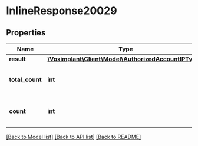 # InlineResponse20029

## Properties
Name | Type | Description | Notes
------------ | ------------- | ------------- | -------------
**result** | [**\Voximplant\Client\Model\AuthorizedAccountIPType[]**](AuthorizedAccountIPType.md) |  | [optional] 
**total_count** | **int** | The total found network count. | [optional] 
**count** | **int** | The returned network count. | [optional] 

[[Back to Model list]](../README.md#documentation-for-models) [[Back to API list]](../README.md#documentation-for-api-endpoints) [[Back to README]](../README.md)


